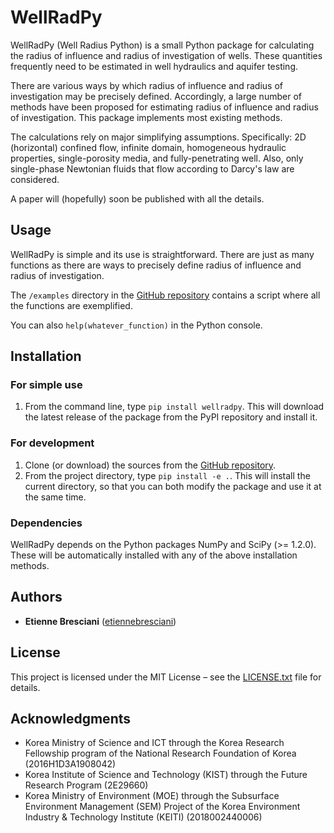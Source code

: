 # WellRadPy

WellRadPy (Well Radius Python) is a small Python package for calculating the radius of influence and radius of investigation of wells. These quantities frequently need to be estimated in well hydraulics and aquifer testing.

There are various ways by which radius of influence and radius of investigation may be precisely defined. Accordingly, a large number of methods have been proposed for estimating radius of influence and radius of investigation. This package implements most existing methods.

The calculations rely on major simplifying assumptions. Specifically: 2D (horizontal) confined flow, infinite domain, homogeneous hydraulic properties, single-porosity media, and fully-penetrating well. Also, only single-phase Newtonian fluids that flow according to Darcy\'s law are considered.

A paper will (hopefully) soon be published with all the details.

## Usage

WellRadPy is simple and its use is straightforward. There are just as many functions as there are ways to precisely define radius of influence and radius of investigation.

The ``/examples`` directory in the [GitHub repository](https://github.com/etiennebresciani/wellradpy) contains a script where all the functions are exemplified.

You can also ``help(whatever_function)`` in the Python console.

## Installation

### For simple use

1. From the command line, type ``pip install wellradpy``. This will download the latest release of the package from the PyPI repository and install it.

### For development

1. Clone (or download) the sources from the [GitHub repository](https://github.com/etiennebresciani/wellradpy).
2. From the project directory, type ``pip install -e .``. This will install the current directory, so that you can both modify the package and use it at the same time.

### Dependencies

WellRadPy depends on the Python packages NumPy and SciPy (>= 1.2.0). These will be automatically installed with any of the above installation methods.

## Authors

* **Etienne Bresciani** ([etiennebresciani](https://github.com/etiennebresciani))

## License

This project is licensed under the MIT License &ndash; see the [LICENSE.txt](LICENSE.txt) file for details.

## Acknowledgments

* Korea Ministry of Science and ICT through the Korea Research Fellowship program of the National Research Foundation of Korea (2016H1D3A1908042)
* Korea Institute of Science and Technology (KIST) through the Future Research Program (2E29660)
* Korea Ministry of Environment (MOE) through the Subsurface Environment Management (SEM) Project of the Korea Environment Industry & Technology Institute (KEITI) (2018002440006)
